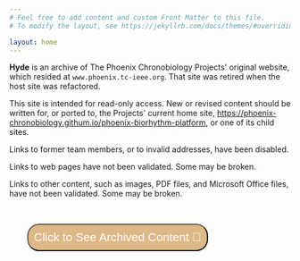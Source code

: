 ```yaml
---
# Feel free to add content and custom Front Matter to this file.
# To modify the layout, see https://jekyllrb.com/docs/themes/#overriding-theme-defaults

layout: home
---
```


**Hyde** is an archive of The Phoenix Chronobiology Projects' original website, which resided at `www.phoenix.tc-ieee.org`. That site was retired when the host site was refactored.

This site is intended for read-only access. New or revised content should be written for, or ported to, the Projects' current home site, <a href="https://phoenix-chronobiology.githum.io/phoenix-biorhythm-platform" target="_blank"> https://phoenix-chronobiology.githum.io/phoenix-biorhythm-platform</a>, or one of its child sites.

Links to former team members, or to invalid addresses, have been disabled.

Links to web pages have not been validated. Some may be broken.

Links to other content, such as images, PDF files, and Microsoft Office files, have not been validated. Some may be broken.

<a href="/hyde/index-archive.htm" target="_blank"><button type="button" style="margin: 1.5em; padding: 0.5em; font-size: 1.5em; text-align: center; color: white; background-color: BurlyWood; border-radius: 1.0em;">Click to See Archived Content &#x1F517;</button></a>
